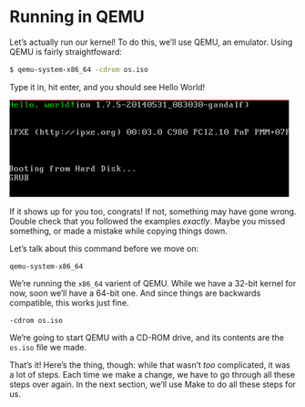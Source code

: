 # Running in QEMU

Let’s actually run our kernel! To do this, we’ll use QEMU, an emulator. Using
QEMU is fairly straightfoward:

```bash
$ qemu-system-x86_64 -cdrom os.iso
```

Type it in, hit enter, and you should see Hello World!

<img alt="hello world" class="center" src="assets/hello_world.png" />

If it shows up for you too, congrats! If not, something may have gone
wrong. Double check that you followed the examples _exactly_. Maybe
you missed something, or made a mistake while copying things down.

Let’s talk about this command before we move on:

```text
qemu-system-x86_64
```

We’re running the `x86_64` varient of QEMU. While we have a 32-bit kernel for
now, soon we’ll have a 64-bit one. And since things are backwards compatible,
this works just fine.

```text
-cdrom os.iso
```

We’re going to start QEMU with a CD-ROM drive, and its contents are the
`os.iso` file we made.

That’s it! Here’s the thing, though: while that wasn’t _too_ complicated, it
was a lot of steps. Each time we make a change, we have to go through all these
steps over again. In the next section, we’ll use Make to do all these steps for
us.
